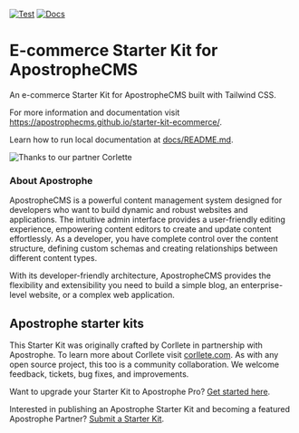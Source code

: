 [![Test](https://github.com/apostrophecms/starter-kit-ecommerce/actions/workflows/test.yml/badge.svg)](https://github.com/apostrophecms/starter-kit-ecommerce/actions/workflows/test.yml) [![Docs](https://github.com/apostrophecms/starter-kit-ecommerce/actions/workflows/docs.yml/badge.svg)](https://github.com/apostrophecms/starter-kit-ecommerce/actions/workflows/docs.yml)

# E-commerce Starter Kit for ApostropheCMS
An e-commerce Starter Kit for ApostropheCMS built with Tailwind CSS.

For more information and documentation visit https://apostrophecms.github.io/starter-kit-ecommerce/.

Learn how to run local documentation at [docs/README.md](docs/README.md).

![Thanks to our partner Corlette](https://static.apostrophecms.com/apostrophecms/starter-kit-ecommerce/images/corllete-thanks.png)

### About Apostrophe
ApostropheCMS is a powerful content management system designed for developers who want to build dynamic and robust websites and applications. The intuitive admin interface provides a user-friendly editing experience, empowering content editors to create and update content effortlessly. As a developer, you have complete control over the content structure, defining custom schemas and creating relationships between different content types.

With its developer-friendly architecture, ApostropheCMS provides the flexibility and extensibility you need to build a simple blog, an enterprise-level website, or a complex web application.


## Apostrophe starter kits
This Starter Kit was originally crafted by Corllete in partnership with Apostrophe. To learn more about Corllete visit [corllete.com](https://corllete.com). As with any open source project, this too is a community collaboration. We welcome feedback, tickets, bug fixes, and improvements.

Want to upgrade your Starter Kit to Apostrophe Pro? [Get started here](https://apostrophecms.com/pro).

Interested in publishing an Apostrophe Starter Kit and becoming a featured Apostrophe Partner? [Submit a Starter Kit](https://apostrophecms.com/starter-kits).

